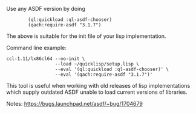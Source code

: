 Use any ASDF version by doing 

```common-lisp
        (ql:quickload :ql-asdf-chooser)
        (qach:require-asdf "3.1.7")
```

The above is suitable for the init file of your lisp implementation.

Command line example:
```
ccl-1.11/lx86cl64 --no-init \
                  --load ~/quicklisp/setup.lisp \
                  --eval '(ql:quickload :ql-asdf-chooser)' \
                  --eval '(qach:require-asdf "3.1.7")'
```

This tool is useful when working with old releases of lisp implementations which supply outdated ASDF unable to load current versions of libraries.


Notes: https://bugs.launchpad.net/asdf/+bug/1704679
